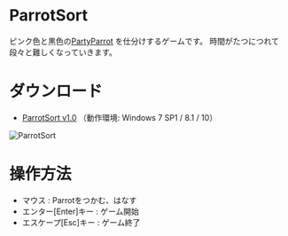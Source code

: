 # ParrotSort
ピンク色と黒色の[PartyParrot](https://cultofthepartyparrot.com/) を仕分けするゲームです。
時間がたつにつれて段々と難しくなっていきます。

# ダウンロード
- [ParrotSort v1.0](https://github.com/s1500729/ParrotSort/releases/download/1.0/ParrotSort.zip) （動作環境: Windows 7 SP1 / 8.1 / 10）

![ParrotSort](screenshot.gif)

# 操作方法
- マウス : Parrotをつかむ、はなす
- エンター[Enter]キー : ゲーム開始
- エスケープ[Esc]キー : ゲーム終了
